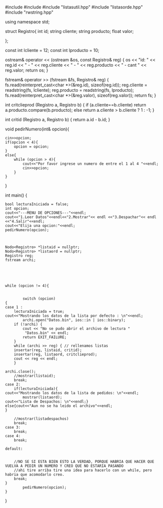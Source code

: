 #include <iostream>
#include <fstream>
#include "listasutil.hpp"
#include "listasorde.hpp"
#include "rwstring.hpp"

using namespace std;

struct Registro{
    int id;
    string cliente;
    string producto;
    float valor;

};

const int lcliente = 12;
const int lproducto = 10;



ostream& operator << (ostream &os, const Registro& reg)
{
	os << "id: " << reg.id << " - " << reg.cliente << " - " << reg.producto
	   << " - cant " << reg.valor;
	return os;
}

fstream& operator >> (fstream &fs, Registro& reg)
{
	fs.read(reinterpret_cast<char *>(&reg.id), sizeof(reg.id));
	reg.cliente = readstring(fs, lcliente);
	reg.producto = readstring(fs, lproducto);
	fs.read(reinterpret_cast<char *>(&reg.valor), sizeof(reg.valor));
	return fs;
}



int critclieprod (Registro a, Registro b)
{
    if (a.cliente==b.cliente)
        return a.producto.compare(b.producto);
    else
        return a.cliente > b.cliente ? 1 : -1;
} 



int critid (Registro a, Registro b)
{
	return a.id - b.id;
}


void pedirNumero(int& opcion){
	
	
	cin>>opcion;
	if(opcion < 4){
		opcion = opcion;
	}
	else{
		while (opcion > 4){		
			cout<<"Por favor ingrese un numero de entre el 1 al 4 "<<endl;
			cin>>opcion;
		}
	}
	
}

int main() {
	
	bool lecturaIniciada = false;
    int opcion;
	cout<<"---MENU DE OPCIONES---"<<endl;
	cout<<"1.Leer Datos"<<endl<<"2.Mostrar"<< endl <<"3.Despachar"<< endl <<"4.Salir"<<endl;
	cout<<"Elija una opcion:"<<endl;
	pedirNumero(opcion);
	
	
	
	Nodo<Registro> *listaid = nullptr;
	Nodo<Registro> *listaord = nullptr;
	Registro reg;
    fstream archi;
	

	

	
	while (opcion != 4){

		
			switch (opcion)
	{
	case 1 :
		lecturaIniciada = true;
	cout<<"Mostrando los datos de la lista por defecto : \n"<<endl;
			archi.open("Datos.bin", ios::in | ios::binary);
		if (!archi) {
			cout << "No se pudo abrir el archivo de lectura "
		     "Datos.bin" << endl;
			return EXIT_FAILURE;
		}
		while (archi >> reg) { // rellenamos listas
		insertar(reg, listaid, critid);
		insertar(reg, listaord, critclieprod);
		cout << reg << endl;
		}
		
	archi.close();
		//mostrar(listaid);
		break;
	case 2:
		if(lecturaIniciada){
	cout<<"Mostrando los datos de la lista de pedidos: \n"<<endl;	
			mostrar(listaord);
	cout<<"Lista de Despachos: \n"<<endl;}
	else{cout<<"Aun no se ha leido el archivo"<<endl;
	}
	
		//mostrar(listadespachos)
		break;
	case 3:
		break;
	case 4:
		break;
	
	default:
	
		
		//NO SE SI ESTA BIEN ESTO LA VERDAD, PORQUE HABRIA QUE HACER QUE VUELVA A PEDIR UN NUMERO Y CREO QUE NO ESTARIA PASANDO
		//ahi tire arriba tire una idea para hacerlo con un while, pero habria que acomodarlo creo.
		break;
	}
			pedirNumero(opcion);
	}
}
